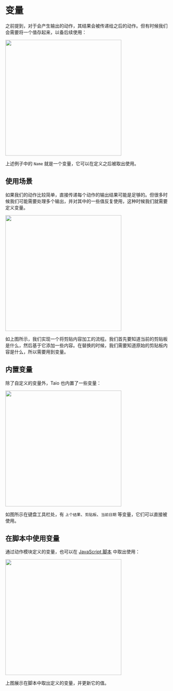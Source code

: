 # 变量

之前提到，对于会产生输出的动作，其结果会被传递给之后的动作。但有时候我们会需要将一个值存起来，以备后续使用：

<img src="/cn/actions/assets/IMG_4.png" width="360" />

上述例子中的 `Name` 就是一个变量，它可以在定义之后被取出使用。

## 使用场景

如果我们的动作比较简单，直接传递每个动作的输出结果可能是足够的。但很多时候我们可能需要处理多个输出，并对其中的一些值反复使用，这种时候我们就需要定义变量。

<img src="/cn/actions/assets/IMG_6.png" width="360" />

如上图所示，我们实现一个将剪贴内容加工的流程。我们首先要知道当前的剪贴板是什么，然后基于它添加一些内容。在替换的时候，我们需要知道原始的剪贴板内容是什么，所以需要用到变量。

## 内置变量

除了自定义的变量外，Taio 也内置了一些变量：

<img src="/cn/actions/assets/IMG_5.png" width="360" />

如图所示在键盘工具栏处，有 `上个结果`、`剪贴板`、`当前日期` 等变量，它们可以直接被使用。

## 在脚本中使用变量

通过动作模块定义的变量，也可以在 [JavaScript 脚本](cn/actions/scripting.md) 中取出使用：

<img src="/cn/actions/assets/IMG_7.png" width="360" />

上图展示在脚本中取出定义的变量，并更新它的值。